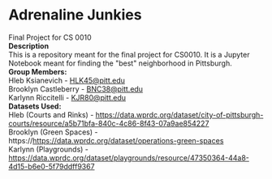 # Adrenaline Junkies
Final Project for CS 0010<br />
**Description**<br />
This is a repository meant for the final project for CS0010. It is a Jupyter Notebook meant for finding the "best" neighborhood in Pittsburgh.<br />
**Group Members:** <br />
Hleb Ksianevich - HLK45@pitt.edu<br />
Brooklyn Castleberry - BNC38@pitt.edu<br />
Karlynn Riccitelli - KJR80@pitt.edu<br />
**Datasets Used:**<br />
Hleb (Courts and Rinks) - https://data.wprdc.org/dataset/city-of-pittsburgh-courts/resource/a5b71bfa-840c-4c86-8f43-07a9ae854227<br />
Brooklyn (Green Spaces) - https://https://data.wprdc.org/dataset/operations-green-spaces<br />
Karlynn (Playgrounds) - https://data.wprdc.org/dataset/playgrounds/resource/47350364-44a8-4d15-b6e0-5f79ddff9367<br />

